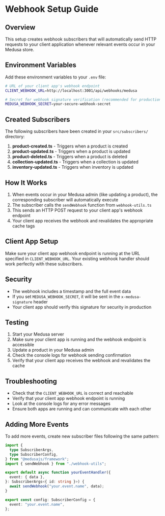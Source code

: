 # Webhook Setup Guide

## Overview

This setup creates webhook subscribers that will automatically send HTTP requests to your client application whenever relevant events occur in your Medusa store.

## Environment Variables

Add these environment variables to your `.env` file:

```bash
# URL of your client app's webhook endpoint
CLIENT_WEBHOOK_URL=http://localhost:3001/api/webhooks/medusa

# Secret for webhook signature verification (recommended for production)
MEDUSA_WEBHOOK_SECRET=your-secure-webhook-secret
```

## Created Subscribers

The following subscribers have been created in your `src/subscribers/` directory:

1. **product-created.ts** - Triggers when a product is created
2. **product-updated.ts** - Triggers when a product is updated
3. **product-deleted.ts** - Triggers when a product is deleted
4. **collection-updated.ts** - Triggers when a collection is updated
5. **inventory-updated.ts** - Triggers when inventory is updated

## How It Works

1. When events occur in your Medusa admin (like updating a product), the corresponding subscriber will automatically execute
2. The subscriber calls the `sendWebhook` function from `webhook-utils.ts`
3. This sends an HTTP POST request to your client app's webhook endpoint
4. Your client app receives the webhook and revalidates the appropriate cache tags

## Client App Setup

Make sure your client app webhook endpoint is running at the URL specified in `CLIENT_WEBHOOK_URL`. Your existing webhook handler should work perfectly with these subscribers.

## Security

- The webhook includes a timestamp and the full event data
- If you set `MEDUSA_WEBHOOK_SECRET`, it will be sent in the `x-medusa-signature` header
- Your client app should verify this signature for security in production

## Testing

1. Start your Medusa server
2. Make sure your client app is running and the webhook endpoint is accessible
3. Update a product in your Medusa admin
4. Check the console logs for webhook sending confirmation
5. Verify that your client app receives the webhook and revalidates the cache

## Troubleshooting

- Check that the `CLIENT_WEBHOOK_URL` is correct and reachable
- Verify that your client app webhook endpoint is running
- Look at the console logs for any error messages
- Ensure both apps are running and can communicate with each other

## Adding More Events

To add more events, create new subscriber files following the same pattern:

```typescript
import {
  type SubscriberArgs,
  type SubscriberConfig,
} from "@medusajs/framework";
import { sendWebhook } from "./webhook-utils";

export default async function yourEventHandler({
  event: { data },
}: SubscriberArgs<{ id: string }>) {
  await sendWebhook("your.event.name", data);
}

export const config: SubscriberConfig = {
  event: "your.event.name",
};
```
